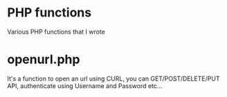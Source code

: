 # PHP functions
Various PHP functions that I wrote

# openurl.php
It's a function to open an url using CURL, you can GET/POST/DELETE/PUT API, authenticate using Username and Password etc...
